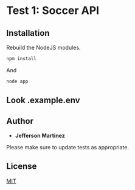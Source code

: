 # Test 1: Soccer API

## Installation

Rebuild the NodeJS modules.

```bash
npm install
```

And

```bash
node app
```

## Look .example.env

## Author

- **Jefferson Martinez**

Please make sure to update tests as appropriate.

## License

[MIT](https://choosealicense.com/licenses/mit/)
